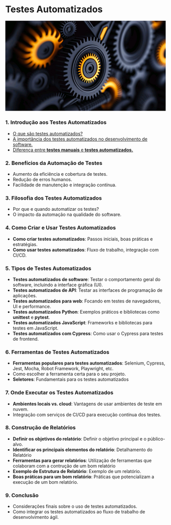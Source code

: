 # Testes Automatizados

<!-- Aqui está uma organização dos temas para facilitar o entendimento sobre testes automatizados. A estrutura é dividida em tópicos principais, com subtemas para explorar cada parte de maneira clara e didática: 

---
-->

<div align="center">
    <img src="./images/automatizados.jpg">
</div>

### 1. **Introdução aos Testes Automatizados**
- [O que são testes automatizados?](./docs/1/1.1.md)
- [A importância dos testes automatizados no desenvolvimento de software.](./docs/1/1.2.md)
- [Diferença entre **testes manuais** e **testes automatizados.**](./docs/1/1.3.md)

### 2. **Benefícios da Automação de Testes**
- Aumento da eficiência e cobertura de testes.
- Redução de erros humanos.
- Facilidade de manutenção e integração contínua.

### 3. **Filosofia dos Testes Automatizados**
- Por que e quando automatizar os testes?
- O impacto da automação na qualidade do software.

### 4. **Como Criar e Usar Testes Automatizados**
- **Como criar testes automatizados**: Passos iniciais, boas práticas e estratégias.
- **Como usar testes automatizados**: Fluxo de trabalho, integração com CI/CD.

### 5. **Tipos de Testes Automatizados**
- **Testes automatizados de software**: Testar o comportamento geral do software, incluindo a interface gráfica (UI).
- **Testes automatizados de API**: Testar as interfaces de programação de aplicações.
- **Testes automatizados para web**: Focando em testes de navegadores, UI e performance.
- **Testes automatizados Python**: Exemplos práticos e bibliotecas como **unittest** e **pytest**.
- **Testes automatizados JavaScript**: Frameworks e bibliotecas para testes em JavaScript.
- **Testes automatizados com Cypress**: Como usar o Cypress para testes de frontend.

### 6. **Ferramentas de Testes Automatizados**
- **Ferramentas populares para testes automatizados**: Selenium, Cypress, Jest, Mocha, Robot Framework, Playwright, etc.
- Como escolher a ferramenta certa para o seu projeto.
- **Seletores**: Fundamentais para os testes automatizados

### 7. **Onde Executar os Testes Automatizados**
- **Ambientes locais vs. cloud**: Vantagens de usar ambientes de teste em nuvem.
- Integração com serviços de CI/CD para execução contínua dos testes.

### 8. **Construção de Relatórios**
- **Definir os objetivos do relatório**: Definir o objetivo principal e o público-alvo.
- **Identificar os principais elementos do relatório**: Detalhamento do Relatório
- **Ferramentas para gerar relatórios**: Utilização de ferramentas que colaboram com a contrução de um bom relatório
- **Exemplo de Estrutura de Relatório**: Exemplo de um relatório.
- **Boas práticas para um bom relatório**: Práticas que potencializam a execução de um bom relatório.

### 9. **Conclusão**
- Considerações finais sobre o uso de testes automatizados.
- Como integrar os testes automatizados ao fluxo de trabalho de desenvolvimento ágil.